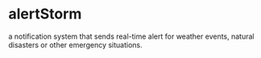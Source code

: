 # alertStorm
a notification system that sends real-time alert for weather events, natural disasters or other emergency situations.
